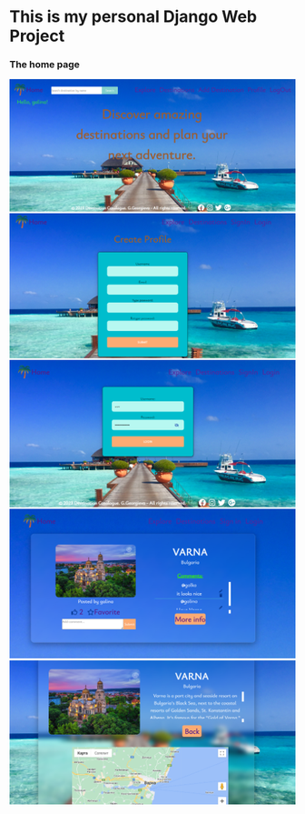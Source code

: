 # This is my personal Django Web Project

<h3> The home page </h3>
<img src="https://github.com/GalkaKG/Destinations_Catalogue/blob/main/images_for_github/destinations_catalogue_home.png" />
<img src="https://github.com/GalkaKG/Destinations_Catalogue/blob/main/images_for_github/Screenshot%202023-07-24%20191405.png" />
<img src="https://github.com/GalkaKG/Destinations_Catalogue/blob/main/images_for_github/Screenshot%202023-07-24%20191909.png" />
<img src="https://github.com/GalkaKG/Destinations_Catalogue/blob/main/images_for_github/Screenshot%202023-07-24%20191942.png" />
<img src="https://github.com/GalkaKG/Destinations_Catalogue/blob/main/images_for_github/Screenshot%202023-07-24%20192006.png" />
